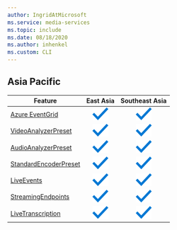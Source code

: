 ```yaml
---
author: IngridAtMicrosoft
ms.service: media-services 
ms.topic: include
ms.date: 08/18/2020
ms.author: inhenkel
ms.custom: CLI
---
```


<!--Feature availability in region-->
## Asia Pacific

| Feature| East Asia | Southeast Asia |
| --- | :---: | :---: |
| [Azure EventGrid](../monitoring/reacting-to-media-services-events.md) | ![Azure EventGrid East Asia general availability](../media/azure-clouds-regions/ga.svg) | ![Azure EventGrid Southeast Asia general availability](../media/azure-clouds-regions/ga.svg) |
| [VideoAnalyzerPreset](../analyzing-video-audio-files-concept.md) | ![ VideoAnalyzerPreset East Asia general availability](../media/azure-clouds-regions/ga.svg) | ![VideoAnalyzerPreset Southeast Asia general availability](../media/azure-clouds-regions/ga.svg) |
| [AudioAnalyzerPreset](../analyzing-video-audio-files-concept.md) | ![AudioAnalyzerPreset East Asia general availability](../media/azure-clouds-regions/ga.svg) | ![ AudioAnalyzerPreset Southeast Asia general availability](../media/azure-clouds-regions/ga.svg) |
| [StandardEncoderPreset](../encoding-concept.md) | ![StandardEncoderPreset East Asia general availability](../media/azure-clouds-regions/ga.svg) | ![ StandardEncoderPreset Southeast Asia general availability](../media/azure-clouds-regions/ga.svg) |
| [LiveEvents](../live-streaming-overview.md) | ![LiveEvents  East Asia general availability](../media/azure-clouds-regions/ga.svg) | ![LiveEvents Southeast Asia general availability](../media/azure-clouds-regions/ga.svg) |
| [StreamingEndpoints](../streaming-endpoint-concept.md) | ![StreamingEndpoints East Asia general availability](../media/azure-clouds-regions/ga.svg) | ![StreamingEndpoints Southeast Asia general availability](../media/azure-clouds-regions/ga.svg) |
| [LiveTranscription](../live-transcription.md) | ![LiveTranscription East Asia general availability](../media/azure-clouds-regions/ga.svg) | ![LiveTranscription Southeast Asia general availability](../media/azure-clouds-regions/ga.svg) |
